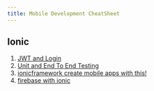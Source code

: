 ```yaml
---
title: Mobile Development CheatSheet
---
```

## Ionic

1. [JWT and Login](https://www.joshmorony.com/hybrid-app-developers-dont-store-your-users-passwords/)
1. [Unit and End To End Testing](https://www.youtube.com/watch?v=8ApX7EhkBDs&feature=youtu.be)
1. [ionicframework create mobile apps with this!](http://ionicframework.com/)
1. [firebase with ionic](https://github.com/angular/angularfire2/blob/master/docs/Auth-with-Ionic3-Angular4.md)
